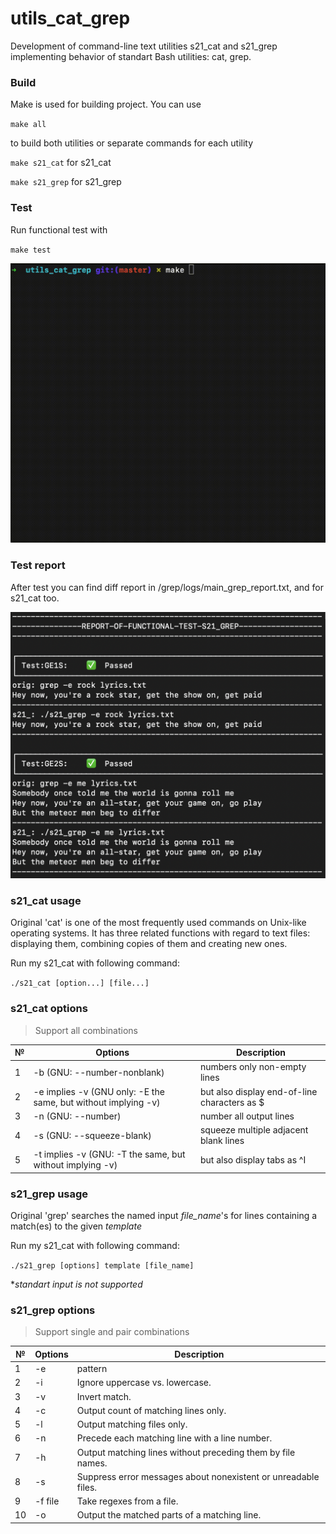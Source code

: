 # utils_cat_grep

Development of command-line text utilities s21_cat and s21_grep implementing behavior of standart Bash utilities: cat, grep.

### Build
Make is used for building project. You can use

`make all`

to build both utilities or separate commands for each utility

`make s21_cat`  for s21_cat

`make s21_grep` for s21_grep

### Test
Run functional test with 

`make test`

![make-test-demo-in-gif](misc/rec_make_test.gif)

### Test report
After test you can find diff report in /grep/logs/main_grep_report.txt, and for s21_cat too.

![report-grep-demo](misc/shot_report.png)

### s21_cat usage

Original 'cat' is one of the most frequently used commands on Unix-like operating systems. It has three related functions with regard to text files: displaying them, combining copies of them and creating new ones.

Run my s21_cat with following command:

`./s21_cat [option...] [file...]`

### s21_cat options 
>Support all combinations

| №   | Options                                                        | Description                                  |
|-----|----------------------------------------------------------------|----------------------------------------------|
| 1   | -b (GNU: --number-nonblank)                                    | numbers only non-empty lines                 |
| 2   | -e implies -v (GNU only: -E the same, but without implying -v) | but also display end-of-line characters as $ |
| 3   | -n (GNU: --number)                                             | number all output lines                      |
| 4   | -s (GNU: --squeeze-blank)                                      | squeeze multiple adjacent blank lines        |
| 5   | -t implies -v (GNU: -T the same, but without implying -v)      | but also display tabs as ^I                  |

### s21_grep usage

Original 'grep' searches the named input *file_name*'s for lines containing a match(es) to the given *template*

Run my s21_cat with following command:

`./s21_grep [options] template [file_name]`

**standart input is not supported*

### s21_grep options
>Support single and pair combinations

| №   | Options  | Description                                                    |
|-----|----------|----------------------------------------------------------------|
| 1   | -e       | pattern                                                        |
| 2   | -i       | Ignore uppercase vs. lowercase.                                |
| 3   | -v       | Invert match.                                                  |
| 4   | -c       | Output count of matching lines only.                           |
| 5   | -l       | Output matching files only.                                    |
| 6   | -n       | Precede each matching line with a line number.                 |
| 7   | -h       | Output matching lines without preceding them by file names.    |
| 8   | -s       | Suppress error messages about nonexistent or unreadable files. |
| 9   | -f  file | Take regexes from a file.                                      |
| 10  | -o       | Output the matched parts of a matching line.                   |

